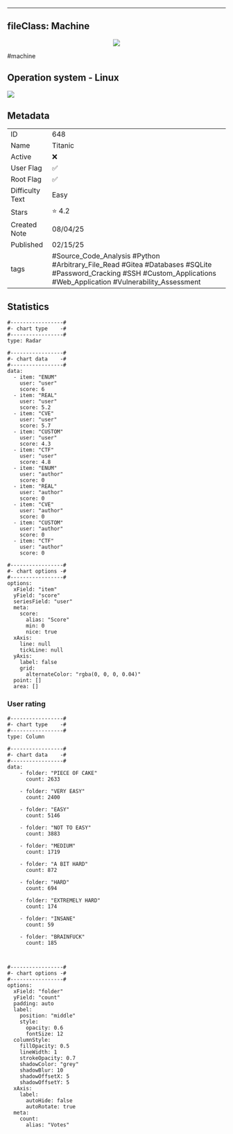 
---
fileClass: Machine
---

<p align="center"> <img src= "https://www.hackthebox.com//avatars/eb5942ec56dd9b6feb06dcf8af8aefc6.png"> </p>

#machine

## Operation system - Linux
<img style = "max-width:70px" src = "app://local//home/ew/apps/HTNotes/HTB/.res/Linux.png">

## Metadata

|                       |   |
| ----------------      | - |
| ID                    |648 |
| Name                  |Titanic |
| Active                |❌  |
| User Flag             |✅ |
| Root Flag             |✅|
| Difficulty Text       |Easy  |
| Stars                 |⭐️ 4.2 |
| Created Note          |08/04/25 |
| Published             |02/15/25 |
| tags                  |#Source_Code_Analysis #Python #Arbitrary_File_Read #Gitea #Databases #SQLite #Password_Cracking #SSH #Custom_Applications #Web_Application #Vulnerability_Assessment  |

<p style = "display:none">
id:: 648
active:: False
name:: Titanic
os::Linux
user_flag:: True
root_flag:: True
difficulty_text:: Easy
stars:: 4.2
created:: 08/04/2025
published:: 02/15/25
avatar:: /avatars/eb5942ec56dd9b6feb06dcf8af8aefc6.png
tags:: #Source_Code_Analysis #Python #Arbitrary_File_Read #Gitea #Databases #SQLite #Password_Cracking #SSH #Custom_Applications #Web_Application #Vulnerability_Assessment 
</p>

## Statistics


```chartsview
#-----------------#
#- chart type    -#
#-----------------#
type: Radar

#-----------------#
#- chart data    -#
#-----------------#
data:
  - item: "ENUM"
    user: "user"
    score: 6
  - item: "REAL"
    user: "user"
    score: 5.2
  - item: "CVE"
    user: "user"
    score: 5.7
  - item: "CUSTOM"
    user: "user"
    score: 4.3
  - item: "CTF"
    user: "user"
    score: 4.8
  - item: "ENUM"
    user: "author"
    score: 0
  - item: "REAL"
    user: "author"
    score: 0
  - item: "CVE"
    user: "author"
    score: 0
  - item: "CUSTOM"
    user: "author"
    score: 0
  - item: "CTF"
    user: "author"
    score: 0

#-----------------#
#- chart options -#
#-----------------#
options:
  xField: "item"
  yField: "score"
  seriesField: "user"
  meta:
    score:
      alias: "Score"
      min: 0
      nice: true
  xAxis:
    line: null
    tickLine: null
  yAxis:
    label: false
    grid:
      alternateColor: "rgba(0, 0, 0, 0.04)"
  point: []
  area: []
```



### User rating


```chartsview
#-----------------#
#- chart type    -#
#-----------------#
type: Column

#-----------------#
#- chart data    -#
#-----------------#
data:
    - folder: "PIECE OF CAKE"
      count: 2633
     
    - folder: "VERY EASY"
      count: 2400

    - folder: "EASY"
      count: 5146
      
    - folder: "NOT TO EASY"
      count: 3883
      
    - folder: "MEDIUM"
      count: 1719
     
    - folder: "A BIT HARD"
      count: 872
      
    - folder: "HARD"
      count: 694
      
    - folder: "EXTREMELY HARD"
      count: 174
      
    - folder: "INSANE"
      count: 59
      
    - folder: "BRAINFUCK"
      count: 185

    

#-----------------#
#- chart options -#
#-----------------#
options:
  xField: "folder"
  yField: "count"
  padding: auto
  label:
    position: "middle"
    style:
      opacity: 0.6
      fontSize: 12
  columnStyle:
    fillOpacity: 0.5
    lineWidth: 1
    strokeOpacity: 0.7
    shadowColor: "grey"
    shadowBlur: 10
    shadowOffsetX: 5
    shadowOffsetY: 5
  xAxis:
    label:
      autoHide: false
      autoRotate: true
  meta:
    count:
      alias: "Votes"
```


